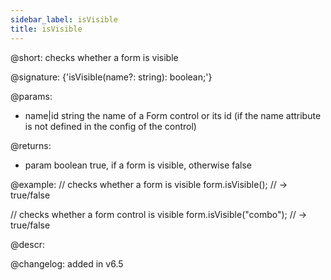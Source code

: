 ```yaml
---
sidebar_label: isVisible
title: isVisible
---          
```


@short: checks whether a form is visible

@signature: {'isVisible(name?: string): boolean;'}

@params:
- name|id			string		the name of a Form control or its id (if the name attribute is not defined in the config of the control)

@returns:
- param	boolean     true, if a form is visible, otherwise false

@example:
// checks whether a form is visible
form.isVisible(); // -> true/false

// checks whether a form control is visible
form.isVisible("combo"); // -> true/false

@descr:

@changelog: added in v6.5

[comment]: # (@related:form/work_with_form.md#checking-if-a-form-is-visible)

[comment]: # (@relatedapi: form/api/form_hide_method.md form/api/form_show_method.md)
